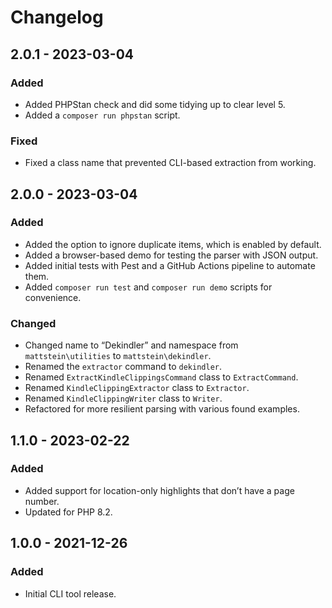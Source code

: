 # Changelog

## 2.0.1 - 2023-03-04
### Added
- Added PHPStan check and did some tidying up to clear level 5.
- Added a `composer run phpstan` script.

### Fixed
- Fixed a class name that prevented CLI-based extraction from working.

## 2.0.0 - 2023-03-04
### Added
- Added the option to ignore duplicate items, which is enabled by default.
- Added a browser-based demo for testing the parser with JSON output.
- Added initial tests with Pest and a GitHub Actions pipeline to automate them.
- Added `composer run test` and `composer run demo` scripts for convenience.

### Changed
- Changed name to “Dekindler” and namespace from `mattstein\utilities` to `mattstein\dekindler`.
- Renamed the `extractor` command to `dekindler`.
- Renamed `ExtractKindleClippingsCommand` class to `ExtractCommand`.
- Renamed `KindleClippingExtractor` class to `Extractor`.
- Renamed `KindleClippingWriter` class to `Writer`.
- Refactored for more resilient parsing with various found examples.

## 1.1.0 - 2023-02-22
### Added
- Added support for location-only highlights that don’t have a page number.
- Updated for PHP 8.2.

## 1.0.0 - 2021-12-26
### Added
- Initial CLI tool release.
